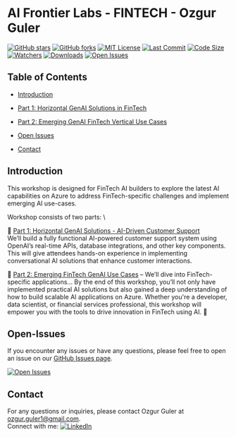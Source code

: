 # AI Frontier Labs - FINTECH - Ozgur Guler 
[![GitHub stars](https://img.shields.io/github/stars/ozgurgulerx/htp_fintech_workshop_2502)](https://github.com/ozgurgulerx/htp_fintech_workshop_2502/stargazers)
[![GitHub forks](https://img.shields.io/github/forks/ozgurgulerx/htp_fintech_workshop_2502)](https://github.com/ozgurgulerx/htp_fintech_workshop_2502/network)
[![MIT License](https://img.shields.io/badge/License-MIT-yellow.svg)](https://opensource.org/licenses/MIT)
[![Last Commit](https://img.shields.io/github/last-commit/ozgurgulerx/htp_fintech_workshop_2502)](https://github.com/ozgurgulerx/htp_fintech_workshop_2502/commits/main)
[![Code Size](https://img.shields.io/github/languages/code-size/ozgurgulerx/htp_fintech_workshop_2502)](https://github.com/ozgurgulerx/htp_fintech_workshop_2502)
[![Watchers](https://img.shields.io/github/watchers/ozgurgulerx/htp_fintech_workshop_2502?style=social)](https://github.com/ozgurgulerx/htp_fintech_workshop_2502/watchers)
[![Downloads](https://img.shields.io/github/downloads/ozgurgulerx/htp_fintech_workshop_2502/total)](https://github.com/ozgurgulerx/htp_fintech_workshop_2502/releases)
[![Open Issues](https://img.shields.io/github/issues/ozgurgulerx/htp_fintech_workshop_2502)](https://github.com/ozgurgulerx/htp_fintech_workshop_2502/issues)

## Table of Contents
- [Introduction](#introduction)
- [Part 1: Horizontal GenAI Solutions in FinTech](#part-1-horizontal-genai-solutions)
- [Part 2: Emerging GenAI FinTech Vertical Use Cases](#part-2-emerging-fintech-genai-use-cases)

- [Open Issues](#Open-Issues)
- [Contact](#contact)

## Introduction
This workshop is designed for FinTech AI builders to explore the latest AI capabilities on Azure to address FinTech-specific challenges and implement emerging AI use-cases.

Workshop consists of two parts: \  

🔹 [Part 1: Horizontal GenAI Solutions - AI-Driven Customer Support](./part1/part1_main.md) \
We’ll build a fully functional AI-powered customer support system using OpenAI’s real-time APIs, database integrations, and other key components. 
This will give attendees hands-on experience in implementing conversational AI solutions that enhance customer interactions.

🔹 [Part 2: Emerging FinTech GenAI Use Cases](./part1/part2_main.md) – We’ll dive into FinTech-specific applications...
By the end of this workshop, you’ll not only have implemented practical AI solutions but also gained a deep understanding of how to build scalable AI applications on Azure. 
Whether you're a developer, data scientist, or financial services professional, this workshop will empower you with the tools to drive innovation in FinTech using AI. 🚀


## Open-Issues
If you encounter any issues or have any questions, please feel free to open an issue on our [GitHub Issues page](https://github.com/ozgurgulerx/htp_fintech_workshop_2502/issues).

[![Open Issues](https://img.shields.io/github/issues/ozgurgulerx/htp_fintech_workshop_2502)](https://github.com/ozgurgulerx/htp_fintech_workshop_2502/issues)

## Contact 
For any questions or inquiries, please contact Ozgur Guler at [ozgur.guler1@gmail.com](mailto:ozgur.guler1@gmail.com). \
Connect with me: 
[![LinkedIn](https://img.shields.io/badge/LinkedIn-Connect-blue)](https://www.linkedin.com/in/ozguler/)